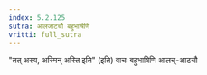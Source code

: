 ```yaml
---
index: 5.2.125
sutra: आलजाटचौ बहुभाषिणि
vritti: full_sutra
---
```


"तत् अस्य, अस्मिन् अस्ति इति" (इति) वाचः बहुभाषिणि आलच्-आटचौ